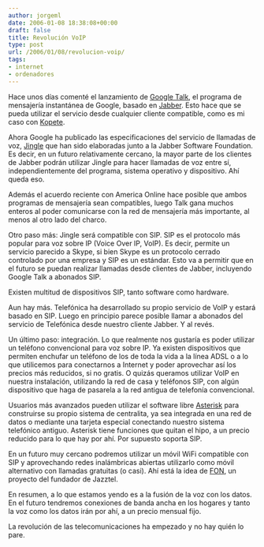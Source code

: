 ```yaml
---
author: jorgeml
date: 2006-01-08 18:38:08+00:00
draft: false
title: Revolución VoIP
type: post
url: /2006/01/08/revolucion-voip/
tags:
- internet
- ordenadores
---
```


Hace unos días comenté el lanzamiento de [Google Talk](http://talk.google.com), el programa de mensajería instantánea de Google, basado en [Jabber](http://www.jabber.org). Esto hace que se pueda utilizar el servicio desde cualquier cliente compatible, como es mi caso con [Kopete](http://kopete.kde.org).

Ahora Google ha publicado las especificaciones del servicio de llamadas de voz, [Jingle](http://http://code.google.com/apis/talk/index.html) que han sido elaboradas junto a la Jabber Software Foundation. Es decir, en un futuro relativamente cercano, la mayor parte de los clientes de Jabber podrán utilizar Jingle para hacer llamadas de voz entre sí, independientemente del programa, sistema operativo y dispositivo. Ahí queda eso.

Además el acuerdo reciente con America Online hace posible que ambos programas de mensajería sean compatibles, luego Talk gana muchos enteros al poder comunicarse con la red de mensajería más importante, al menos al otro lado del charco.

Otro paso más: Jingle será compatible con SIP. SIP es el protocolo más popular para voz sobre IP (Voice Over IP, VoIP). Es decir, permite un servicio parecido a Skype, si bien Skype es un protocolo cerrado controlado por una empresa y SIP es un estándar. Esto va a permitir que en el futuro se puedan realizar llamadas desde clientes de Jabber, incluyendo Google Talk a abonados SIP.

Existen multitud de dispositivos SIP, tanto software como hardware.

Aun hay más. Telefónica ha desarrollado su propio servicio de VoIP y estará basado en SIP. Luego en principio parece posible llamar a abonados del servicio de Telefónica desde nuestro cliente Jabber. Y al revés.

Un último paso: integración. Lo que realmente nos gustaría es poder utilizar un teléfono convencional para voz sobre IP. Ya existen dispositivos que permiten enchufar un teléfono de los de toda la vida a la línea ADSL o a lo que utilicemos para conectarnos a Internet y poder aprovechar así los precios más reducidos, si no gratis. O quizás queramos utilizar VoIP en nuestra instalación, utilizando la red de casa y teléfonos SIP, con algún dispositivo que haga de pasarela a la red antigua de telefonía convencional.

Usuarios más avanzados pueden utilizar el software libre [Asterisk](http://www.asterisk.org) para construirse su propio sistema de centralita, ya sea integrada en una red de datos o mediante una tarjeta especial conectando nuestro sistema telefónico antiguo. Asterisk tiene funciones que quitan el hipo, a un precio reducido para lo que hay por ahí. Por supuesto soporta SIP.

En un futuro muy cercano podremos utilizar un móvil WiFi compatible con SIP y aprovechando redes inalámbricas abiertas utilizarlo como móvil alternativo con llamadas gratuitas (o casi). Ahí está la idea de [FON](http://www.fon.es), un proyecto del fundador de Jazztel.

En resumen, a lo que estamos yendo es a la fusión de la voz con los datos. En el futuro tendremos conexiones de banda ancha en los hogares y tanto la voz como los datos irán por ahí, a un precio mensual fijo.

La revolución de las telecomunicaciones ha empezado y no hay quién lo pare.
